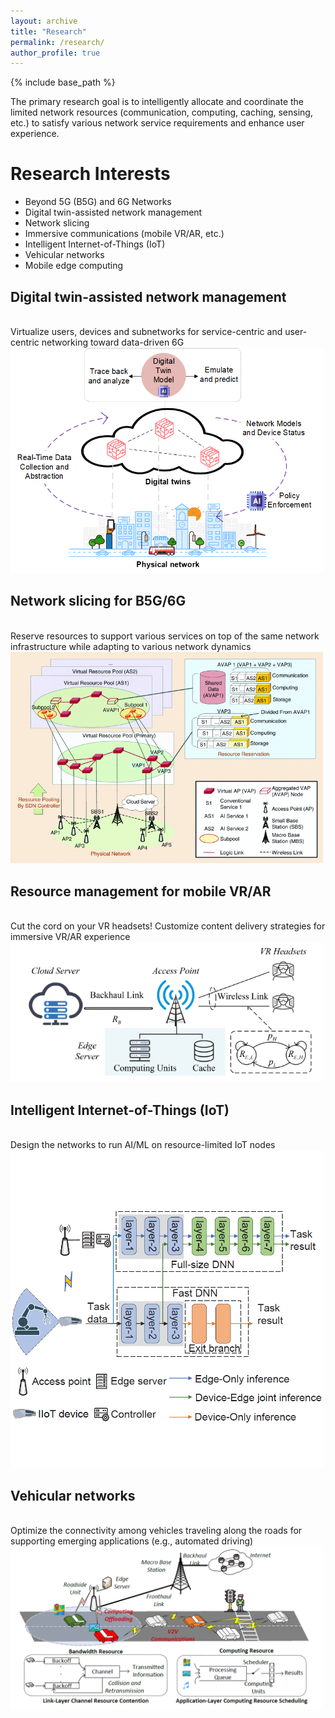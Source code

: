 ```yaml
---
layout: archive
title: "Research"
permalink: /research/
author_profile: true
---
```

{% include base_path %}


The primary research goal is to intelligently allocate and coordinate the limited network resources (communication, computing, caching, sensing, etc.) to satisfy various network service requirements and enhance user experience.  

Research Interests
==========
* Beyond 5G (B5G) and 6G Networks 
* Digital twin-assisted network management
* Network slicing
* Immersive communications (mobile VR/AR, etc.)
* Intelligent Internet-of-Things (IoT)
* Vehicular networks
* Mobile edge computing


## Digital twin-assisted network management
<br/> Virtualize users, devices and subnetworks for service-centric and user-centric networking toward data-driven 6G
<br/><img src='/images/DT.png' width="500"> 

## Network slicing for B5G/6G
<br/> Reserve resources to support various services on top of the same network infrastructure while adapting to various network dynamics
<br/><img src='/files/slicing.png' width="500"> 

## Resource management for mobile VR/AR
<br/> Cut the cord on your VR headsets! Customize content delivery strategies for immersive VR/AR experience
<br/><img src='/files/VR.png' width="500"> 

## Intelligent Internet-of-Things (IoT)
<br/> Design the networks to run AI/ML on resource-limited IoT nodes
<br/><img src='/files/EdgeIntelligence.png' width="500">

## Vehicular networks
<br/> Optimize the connectivity among vehicles traveling along the roads for supporting emerging applications (e.g., automated driving)
<br/><img src='/files/veh.png' width="500">
